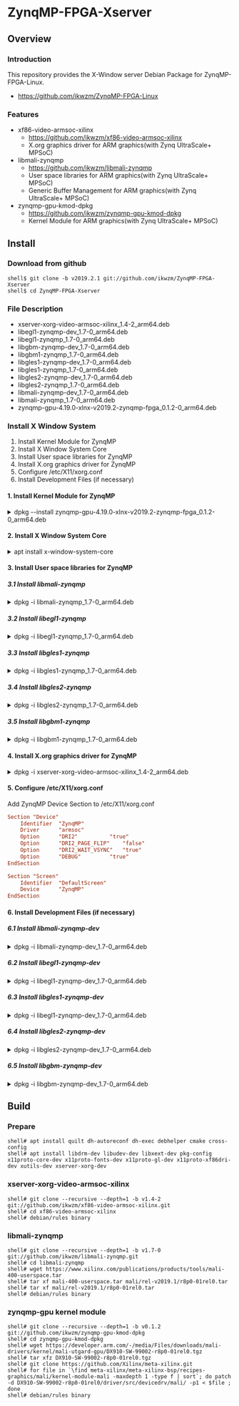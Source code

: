 ZynqMP-FPGA-Xserver
=====================================================================

Overview
---------------------------------------------------------------------

### Introduction

This repository provides the X-Window server Debian Package for ZynqMP-FPGA-Linux.

  * https://github.com/ikwzm/ZynqMP-FPGA-Linux


### Features

  * xf86-video-armsoc-xilinx
    - https://github.com/ikwzm/xf86-video-armsoc-xilinx
    - X.org graphics driver for ARM graphics(with Zynq UltraScale+ MPSoC)
  * libmali-zynqmp
    - https://github.com/ikwzm/libmali-zynqmp
    - User space libraries for ARM graphics(with Zynq UltraScale+ MPSoC)
    - Generic Buffer Management for ARM graphics(with Zynq UltraScale+ MPSoC)
  * zynqmp-gpu-kmod-dpkg
    - https://github.com/ikwzm/zynqmp-gpu-kmod-dpkg
    - Kernel Module for ARM graphics(with Zynq UltraScale+ MPSoC)


Install
---------------------------------------------------------------------

### Download from github

```console
shell$ git clone -b v2019.2.1 git://github.com/ikwzm/ZynqMP-FPGA-Xserver
shell$ cd ZynqMP-FPGA-Xserver
```

### File Description

  * xserver-xorg-video-armsoc-xilinx_1.4-2_arm64.deb
  * libegl1-zynqmp-dev_1.7-0_arm64.deb
  * libegl1-zynqmp_1.7-0_arm64.deb
  * libgbm-zynqmp-dev_1.7-0_arm64.deb
  * libgbm1-zynqmp_1.7-0_arm64.deb
  * libgles1-zynqmp-dev_1.7-0_arm64.deb
  * libgles1-zynqmp_1.7-0_arm64.deb
  * libgles2-zynqmp-dev_1.7-0_arm64.deb
  * libgles2-zynqmp_1.7-0_arm64.deb
  * libmali-zynqmp-dev_1.7-0_arm64.deb
  * libmali-zynqmp_1.7-0_arm64.deb
  * zynqmp-gpu-4.19.0-xlnx-v2019.2-zynqmp-fpga_0.1.2-0_arm64.deb

### Install X Window System

  1. Install Kernel Module for ZynqMP
  2. Install X Window System Core
  3. Install User space libraries for ZynqMP
  4. Install X.org graphics driver for ZynqMP
  5. Configure /etc/X11/xorg.conf
  6. Install Development Files (if necessary)

#### 1. Install Kernel Module for ZynqMP

<details>
<summary>dpkg --install zynqmp-gpu-4.19.0-xlnx-v2019.2-zynqmp-fpga_0.1.2-0_arm64.deb</summary>

```console
shell# dpkg --install zynqmp-gpu-4.19.0-xlnx-v2019.2-zynqmp-fpga_0.1.2-0_arm64.deb 
(Reading database ... 104374 files and directories currently installed.)
Preparing to unpack zynqmp-gpu-4.19.0-xlnx-v2019.2-zynqmp-fpga_0.1.2-0_arm64.deb ...
Unpacking zynqmp-gpu-4.19.0-xlnx-v2019.2-zynqmp-fpga (0.1.2-0) over (0.1.2-0) ...
Setting up zynqmp-gpu-4.19.0-xlnx-v2019.2-zynqmp-fpga (0.1.2-0) ...
```
</details>

#### 2. Install X Window System Core

<details>
<summary>apt install x-window-system-core</summary>

```console
shell# apt install x-window-system-core
Reading package lists... Done
Building dependency tree       
Reading state information... Done
Note, selecting 'xorg' instead of 'x-window-system-core'
The following additional packages will be installed:
  keyboard-configuration libevdev2 libgbm1 libinput-bin libinput10 libmtdev1
  libunwind8 libwacom-common libwacom2 libwayland-server0 xfonts-100dpi
  xfonts-75dpi xfonts-base xfonts-encodings xfonts-scalable xfonts-utils
  xserver-common xserver-xorg xserver-xorg-core xserver-xorg-input-all
  xserver-xorg-input-libinput xserver-xorg-video-all
  xserver-xorg-video-amdgpu xserver-xorg-video-ati xserver-xorg-video-fbdev
  xserver-xorg-video-nouveau xserver-xorg-video-radeon
  xserver-xorg-video-vesa
Suggested packages:
  xorg-docs x11-xfs-utils firmware-amd-graphics xserver-xorg-video-r128
  xserver-xorg-video-mach64
Recommended packages:
  libwacom-bin xserver-xorg-legacy xserver-xorg-input-wacom
The following NEW packages will be installed:
  keyboard-configuration libevdev2 libgbm1 libinput-bin libinput10 libmtdev1
  libunwind8 libwacom-common libwacom2 libwayland-server0 xfonts-100dpi
  xfonts-75dpi xfonts-base xfonts-encodings xfonts-scalable xfonts-utils xorg
  xserver-common xserver-xorg xserver-xorg-core xserver-xorg-input-all
  xserver-xorg-input-libinput xserver-xorg-video-all
  xserver-xorg-video-amdgpu xserver-xorg-video-ati xserver-xorg-video-fbdev
  xserver-xorg-video-nouveau xserver-xorg-video-radeon
  xserver-xorg-video-vesa
0 upgraded, 29 newly installed, 0 to remove and 0 not upgraded.
Need to get 22.1 MB of archives.
After this operation, 32.3 MB of additional disk space will be used.
Do you want to continue? [Y/n] 
Get:1 http://ftp.jp.debian.org/debian buster/main arm64 keyboard-configuration all 1.193~deb10u1 [404 kB]
Get:2 http://ftp.jp.debian.org/debian buster/main arm64 libevdev2 arm64 1.6.0+dfsg-1 [29.2 kB]
Get:3 http://ftp.jp.debian.org/debian buster/main arm64 libwayland-server0 arm64 1.16.0-1 [31.8 kB]
Get:4 http://ftp.jp.debian.org/debian buster/main arm64 libgbm1 arm64 18.3.6-2 [67.0 kB]
Get:5 http://ftp.jp.debian.org/debian buster/main arm64 libwacom-common all 0.32-1 [39.1 kB]
Get:6 http://ftp.jp.debian.org/debian buster/main arm64 libwacom2 arm64 0.32-1 [17.9 kB]
Get:7 http://ftp.jp.debian.org/debian buster/main arm64 libinput-bin arm64 1.12.6-2 [16.9 kB]
Get:8 http://ftp.jp.debian.org/debian buster/main arm64 libmtdev1 arm64 1.1.5-1+b1 [21.3 kB]
Get:9 http://ftp.jp.debian.org/debian buster/main arm64 libinput10 arm64 1.12.6-2 [97.6 kB]
Get:10 http://ftp.jp.debian.org/debian buster/main arm64 libunwind8 arm64 1.2.1-9 [52.4 kB]
Get:11 http://ftp.jp.debian.org/debian buster/main arm64 xfonts-encodings all 1:1.0.4-2 [574 kB]
Get:12 http://ftp.jp.debian.org/debian buster/main arm64 xfonts-utils arm64 1:7.7+6 [85.6 kB]
Get:13 http://ftp.jp.debian.org/debian buster/main arm64 xfonts-100dpi all 1:1.0.4+nmu1 [3822 kB]
Get:14 http://ftp.jp.debian.org/debian buster/main arm64 xfonts-75dpi all 1:1.0.4+nmu1 [3367 kB]
Get:15 http://ftp.jp.debian.org/debian buster/main arm64 xfonts-base all 1:1.0.5 [5897 kB]
Get:16 http://ftp.jp.debian.org/debian buster/main arm64 xfonts-scalable all 1:1.0.3-1.1 [304 kB]
Get:17 http://ftp.jp.debian.org/debian buster/main arm64 xserver-common all 2:1.20.4-1 [2235 kB]
Get:18 http://ftp.jp.debian.org/debian buster/main arm64 xserver-xorg-core arm64 2:1.20.4-1 [3440 kB]
Get:19 http://ftp.jp.debian.org/debian buster/main arm64 xserver-xorg-video-amdgpu arm64 18.1.99+git20190207-1 [127 kB]
Get:20 http://ftp.jp.debian.org/debian buster/main arm64 xserver-xorg-video-radeon arm64 1:19.0.1-1 [492 kB]
Get:21 http://ftp.jp.debian.org/debian buster/main arm64 xserver-xorg-video-ati arm64 1:19.0.1-1 [363 kB]
Get:22 http://ftp.jp.debian.org/debian buster/main arm64 xserver-xorg-video-fbdev arm64 1:0.5.0-1 [24.1 kB]
Get:23 http://ftp.jp.debian.org/debian buster/main arm64 xserver-xorg-video-nouveau arm64 1:1.0.16-1 [324 kB]
Get:24 http://ftp.jp.debian.org/debian buster/main arm64 xserver-xorg-video-vesa arm64 1:2.4.0-1 [31.0 kB]
Get:25 http://ftp.jp.debian.org/debian buster/main arm64 xserver-xorg-video-all arm64 1:7.7+19 [38.0 kB]
Get:26 http://ftp.jp.debian.org/debian buster/main arm64 xserver-xorg-input-libinput arm64 0.28.2-2 [59.5 kB]
Get:27 http://ftp.jp.debian.org/debian buster/main arm64 xserver-xorg-input-all arm64 1:7.7+19 [37.9 kB]
Get:28 http://ftp.jp.debian.org/debian buster/main arm64 xserver-xorg arm64 1:7.7+19 [93.7 kB]
Get:29 http://ftp.jp.debian.org/debian buster/main arm64 xorg arm64 1:7.7+19 [38.4 kB]
Fetched 22.1 MB in 31s (721 kB/s)
debconf: unable to initialize frontend: Dialog
debconf: (Dialog frontend will not work on a dumb terminal, an emacs shell buffer, or without a controlling terminal.)
debconf: falling back to frontend: Readline
Preconfiguring packages ...
Configuring keyboard-configuration
----------------------------------

Please select the layout matching the keyboard for this machine.

  1. English (US)
  2. English (US) - Cherokee
  3. English (US) - English (Colemak)
  4. English (US) - English (Dvorak)
  5. English (US) - English (Dvorak, alt. intl.)
  6. English (US) - English (Dvorak, intl., with dead keys)
  7. English (US) - English (Dvorak, left-handed)
  8. English (US) - English (Dvorak, right-handed)
  9. English (US) - English (Macintosh)
  10. English (US) - English (US, alt. intl.)
  11. English (US) - English (US, euro on 5)
  12. English (US) - English (US, intl., with dead keys)
  13. English (US) - English (Workman)
  14. English (US) - English (Workman, intl., with dead keys)
  15. English (US) - English (classic Dvorak)
  16. English (US) - English (intl., with AltGr dead keys)
  17. English (US) - English (programmer Dvorak)
  18. English (US) - English (the divide/multiply keys toggle the layout)
  19. English (US) - Russian (US, phonetic)
  20. English (US) - Serbo-Croatian (US)
  21. Other

Keyboard layout: 1



Selecting previously unselected package keyboard-configuration.
(Reading database ... 64768 files and directories currently installed.)
Preparing to unpack .../00-keyboard-configuration_1.193~deb10u1_all.deb ...
Unpacking keyboard-configuration (1.193~deb10u1) ...
Selecting previously unselected package libevdev2:arm64.
Preparing to unpack .../01-libevdev2_1.6.0+dfsg-1_arm64.deb ...
Unpacking libevdev2:arm64 (1.6.0+dfsg-1) ...
Selecting previously unselected package libwayland-server0:arm64.
Preparing to unpack .../02-libwayland-server0_1.16.0-1_arm64.deb ...
Unpacking libwayland-server0:arm64 (1.16.0-1) ...
Selecting previously unselected package libgbm1:arm64.
Preparing to unpack .../03-libgbm1_18.3.6-2_arm64.deb ...
Unpacking libgbm1:arm64 (18.3.6-2) ...
Replaced by files in installed package libgbm1-zynqmp:arm64 (1.6-2) ...
Selecting previously unselected package libwacom-common.
Preparing to unpack .../04-libwacom-common_0.32-1_all.deb ...
Unpacking libwacom-common (0.32-1) ...
Selecting previously unselected package libwacom2:arm64.
Preparing to unpack .../05-libwacom2_0.32-1_arm64.deb ...
Unpacking libwacom2:arm64 (0.32-1) ...
Selecting previously unselected package libinput-bin.
Preparing to unpack .../06-libinput-bin_1.12.6-2_arm64.deb ...
Unpacking libinput-bin (1.12.6-2) ...
Selecting previously unselected package libmtdev1:arm64.
Preparing to unpack .../07-libmtdev1_1.1.5-1+b1_arm64.deb ...
Unpacking libmtdev1:arm64 (1.1.5-1+b1) ...
Selecting previously unselected package libinput10:arm64.
Preparing to unpack .../08-libinput10_1.12.6-2_arm64.deb ...
Unpacking libinput10:arm64 (1.12.6-2) ...
Selecting previously unselected package libunwind8:arm64.
Preparing to unpack .../09-libunwind8_1.2.1-9_arm64.deb ...
Unpacking libunwind8:arm64 (1.2.1-9) ...
Selecting previously unselected package xfonts-encodings.
Preparing to unpack .../10-xfonts-encodings_1%3a1.0.4-2_all.deb ...
Unpacking xfonts-encodings (1:1.0.4-2) ...
Selecting previously unselected package xfonts-utils.
Preparing to unpack .../11-xfonts-utils_1%3a7.7+6_arm64.deb ...
Unpacking xfonts-utils (1:7.7+6) ...
Selecting previously unselected package xfonts-100dpi.
Preparing to unpack .../12-xfonts-100dpi_1%3a1.0.4+nmu1_all.deb ...
Unpacking xfonts-100dpi (1:1.0.4+nmu1) ...
Selecting previously unselected package xfonts-75dpi.
Preparing to unpack .../13-xfonts-75dpi_1%3a1.0.4+nmu1_all.deb ...
Unpacking xfonts-75dpi (1:1.0.4+nmu1) ...
Selecting previously unselected package xfonts-base.
Preparing to unpack .../14-xfonts-base_1%3a1.0.5_all.deb ...
Unpacking xfonts-base (1:1.0.5) ...
Selecting previously unselected package xfonts-scalable.
Preparing to unpack .../15-xfonts-scalable_1%3a1.0.3-1.1_all.deb ...
Unpacking xfonts-scalable (1:1.0.3-1.1) ...
Selecting previously unselected package xserver-common.
Preparing to unpack .../16-xserver-common_2%3a1.20.4-1_all.deb ...
Unpacking xserver-common (2:1.20.4-1) ...
Selecting previously unselected package xserver-xorg-core.
Preparing to unpack .../17-xserver-xorg-core_2%3a1.20.4-1_arm64.deb ...
Unpacking xserver-xorg-core (2:1.20.4-1) ...
Selecting previously unselected package xserver-xorg-video-amdgpu.
Preparing to unpack .../18-xserver-xorg-video-amdgpu_18.1.99+git20190207-1_arm64.deb ...
Unpacking xserver-xorg-video-amdgpu (18.1.99+git20190207-1) ...
Selecting previously unselected package xserver-xorg-video-radeon.
Preparing to unpack .../19-xserver-xorg-video-radeon_1%3a19.0.1-1_arm64.deb ...
Unpacking xserver-xorg-video-radeon (1:19.0.1-1) ...
Selecting previously unselected package xserver-xorg-video-ati.
Preparing to unpack .../20-xserver-xorg-video-ati_1%3a19.0.1-1_arm64.deb ...
Unpacking xserver-xorg-video-ati (1:19.0.1-1) ...
Selecting previously unselected package xserver-xorg-video-fbdev.
Preparing to unpack .../21-xserver-xorg-video-fbdev_1%3a0.5.0-1_arm64.deb ...
Unpacking xserver-xorg-video-fbdev (1:0.5.0-1) ...
Selecting previously unselected package xserver-xorg-video-nouveau.
Preparing to unpack .../22-xserver-xorg-video-nouveau_1%3a1.0.16-1_arm64.deb ...
Unpacking xserver-xorg-video-nouveau (1:1.0.16-1) ...
Selecting previously unselected package xserver-xorg-video-vesa.
Preparing to unpack .../23-xserver-xorg-video-vesa_1%3a2.4.0-1_arm64.deb ...
Unpacking xserver-xorg-video-vesa (1:2.4.0-1) ...
Selecting previously unselected package xserver-xorg-video-all.
Preparing to unpack .../24-xserver-xorg-video-all_1%3a7.7+19_arm64.deb ...
Unpacking xserver-xorg-video-all (1:7.7+19) ...
Selecting previously unselected package xserver-xorg-input-libinput.
Preparing to unpack .../25-xserver-xorg-input-libinput_0.28.2-2_arm64.deb ...
Unpacking xserver-xorg-input-libinput (0.28.2-2) ...
Selecting previously unselected package xserver-xorg-input-all.
Preparing to unpack .../26-xserver-xorg-input-all_1%3a7.7+19_arm64.deb ...
Unpacking xserver-xorg-input-all (1:7.7+19) ...
Selecting previously unselected package xserver-xorg.
Preparing to unpack .../27-xserver-xorg_1%3a7.7+19_arm64.deb ...
Unpacking xserver-xorg (1:7.7+19) ...
Selecting previously unselected package xorg.
Preparing to unpack .../28-xorg_1%3a7.7+19_arm64.deb ...
Unpacking xorg (1:7.7+19) ...
Setting up libwayland-server0:arm64 (1.16.0-1) ...
Setting up libgbm1:arm64 (18.3.6-2) ...
Setting up libunwind8:arm64 (1.2.1-9) ...
Setting up xfonts-encodings (1:1.0.4-2) ...
Setting up libmtdev1:arm64 (1.1.5-1+b1) ...
Setting up xserver-common (2:1.20.4-1) ...
Setting up keyboard-configuration (1.193~deb10u1) ...
debconf: unable to initialize frontend: Dialog
debconf: (Dialog frontend will not work on a dumb terminal, an emacs shell buffer, or without a controlling terminal.)
debconf: falling back to frontend: Readline
Setting up libevdev2:arm64 (1.6.0+dfsg-1) ...
Setting up libwacom-common (0.32-1) ...
Setting up xserver-xorg-core (2:1.20.4-1) ...
Setting up xserver-xorg-video-radeon (1:19.0.1-1) ...
Setting up xfonts-utils (1:7.7+6) ...
Setting up xfonts-base (1:1.0.5) ...
Setting up xserver-xorg-video-fbdev (1:0.5.0-1) ...
Setting up xserver-xorg-video-vesa (1:2.4.0-1) ...
Setting up xfonts-75dpi (1:1.0.4+nmu1) ...
Setting up libwacom2:arm64 (0.32-1) ...
Setting up xfonts-scalable (1:1.0.3-1.1) ...
Setting up xfonts-100dpi (1:1.0.4+nmu1) ...
Setting up xserver-xorg-video-amdgpu (18.1.99+git20190207-1) ...
Setting up xserver-xorg-video-nouveau (1:1.0.16-1) ...
Setting up xserver-xorg-video-ati (1:19.0.1-1) ...
Setting up libinput-bin (1.12.6-2) ...
Setting up xserver-xorg-video-all (1:7.7+19) ...
Setting up libinput10:arm64 (1.12.6-2) ...
Setting up xserver-xorg-input-libinput (0.28.2-2) ...
Setting up xserver-xorg-input-all (1:7.7+19) ...
Setting up xserver-xorg (1:7.7+19) ...
Setting up xorg (1:7.7+19) ...
Processing triggers for libc-bin (2.28-10) ...
Processing triggers for man-db (2.8.5-2) ...
Processing triggers for fontconfig (2.13.1-2) ...
```
</details>


#### 3. Install User space libraries for ZynqMP

##### 3.1 Install libmali-zynqmp

<details>
<summary>dpkg -i libmali-zynqmp_1.7-0_arm64.deb</summary>

```console
shell# dpkg -i libmali-zynqmp_1.7-0_arm64.deb 
Selecting previously unselected package libmali-zynqmp:arm64.
(Reading database ... 85064 files and directories currently installed.)
Preparing to unpack libmali-zynqmp_1.7-0_arm64.deb ...
Unpacking libmali-zynqmp:arm64 (1.7-0) ...
Setting up libmali-zynqmp:arm64 (1.7-0) ...
Processing triggers for libc-bin (2.28-10) ...
```
</details>

##### 3.2 Install libegl1-zynqmp

<details>
<summary>dpkg -i libegl1-zynqmp_1.7-0_arm64.deb</summary>

```console
shell# dpkg -i libegl1-zynqmp_1.7-0_arm64.deb 
Selecting previously unselected package libegl1-zynqmp:arm64.
(Reading database ... 85072 files and directories currently installed.)
Preparing to unpack libegl1-zynqmp_1.7-0_arm64.deb ...
Unpacking libegl1-zynqmp:arm64 (1.7-0) ...
Replacing files in old package libegl1:arm64 (1.1.0-1) ...
Setting up libegl1-zynqmp:arm64 (1.7-0) ...
```
</details>

##### 3.3 Install libgles1-zynqmp

<details>
<summary>dpkg -i libgles1-zynqmp_1.7-0_arm64.deb</summary>

```console
shell# dpkg -i libgles1-zynqmp_1.7-0_arm64.deb 
Selecting previously unselected package libgles1-zynqmp:arm64.
(Reading database ... 85076 files and directories currently installed.)
Preparing to unpack libgles1-zynqmp_1.7-0_arm64.deb ...
Unpacking libgles1-zynqmp:arm64 (1.7-0) ...
Setting up libgles1-zynqmp:arm64 (1.7-0) ...
```
</details>

##### 3.4 Install libgles2-zynqmp

<details>
<summary>dpkg -i libgles2-zynqmp_1.7-0_arm64.deb</summary>

```console
shell# dpkg -i libgles2-zynqmp_1.7-0_arm64.deb
Selecting previously unselected package libgles2-zynqmp:arm64.
(Reading database ... 85081 files and directories currently installed.)
Preparing to unpack libgles2-zynqmp_1.7-0_arm64.deb ...
Unpacking libgles2-zynqmp:arm64 (1.7-0) ...
Setting up libgles2-zynqmp:arm64 (1.7-0) ...
```
</details>

##### 3.5 Install libgbm1-zynqmp

<details>
<summary>dpkg -i libgbm1-zynqmp_1.7-0_arm64.deb</summary>

```console
shell# dpkg -i libgbm1-zynqmp_1.7-0_arm64.deb
Selecting previously unselected package libgbm1-zynqmp:arm64.
(Reading database ... 85086 files and directories currently installed.)
Preparing to unpack libgbm1-zynqmp_1.7-0_arm64.deb ...
Unpacking libgbm1-zynqmp:arm64 (1.7-0) ...
Replacing files in old package libgbm1:arm64 (18.3.6-2) ...
Setting up libgbm1-zynqmp:arm64 (1.7-0) ...
```
</details>

#### 4. Install X.org graphics driver for ZynqMP

<details>
<summary>dpkg -i xserver-xorg-video-armsoc-xilinx_1.4-2_arm64.deb</summary>

```console
shell# dpkg -i xserver-xorg-video-armsoc-xilinx_1.4-2_arm64.deb 
(Reading database ... 104374 files and directories currently installed.)
Preparing to unpack xserver-xorg-video-armsoc-xilinx_1.4-2_arm64.deb ...
Unpacking xserver-xorg-video-armsoc-xilinx (1.4-2) over (1.4-2) ...
Setting up xserver-xorg-video-armsoc-xilinx (1.4-2) ...
Processing triggers for man-db (2.8.5-2) ...
```
</details>

#### 5. Configure /etc/X11/xorg.conf

Add ZynqMP Device Section to /etc/X11/xorg.conf

```conf:/etc/X11/xorg.conf
Section "Device"
	Identifier	"ZynqMP"
	Driver		"armsoc"
	Option		"DRI2"			"true"
	Option		"DRI2_PAGE_FLIP"	"false"
	Option		"DRI2_WAIT_VSYNC"	"true"
	Option		"DEBUG"			"true"
EndSection

Section "Screen"
	Identifier	"DefaultScreen"
	Device		"ZynqMP"
EndSection
```

#### 6. Install Development Files (if necessary)

##### 6.1 Install libmali-zynqmp-dev

<details>
<summary>dpkg -i libmali-zynqmp-dev_1.7-0_arm64.deb</summary>

```console
shell# dpkg -i libmali-zynqmp-dev_1.7-0_arm64.deb 
Selecting previously unselected package libmali-zynqmp-dev:arm64.
(Reading database ... 85097 files and directories currently installed.)
Preparing to unpack libmali-zynqmp-dev_1.7-0_arm64.deb ...
Unpacking libmali-zynqmp-dev:arm64 (1.7-0) ...
Setting up libmali-zynqmp-dev:arm64 (1.7-0) ...
```
</details>

##### 6.2 Install libegl1-zynqmp-dev

<details>
<summary>dpkg -i libegl1-zynqmp-dev_1.7-0_arm64.deb</summary>

```console
shell# dpkg -i libegl1-zynqmp-dev_1.7-0_arm64.deb 
Selecting previously unselected package libegl1-zynqmp-dev:arm64.
(Reading database ... 85101 files and directories currently installed.)
Preparing to unpack libegl1-zynqmp-dev_1.7-0_arm64.deb ...
Unpacking libegl1-zynqmp-dev:arm64 (1.7-0) ...
Setting up libegl1-zynqmp-dev:arm64 (1.7-0) ...
```
</details>

##### 6.3 Install libgles1-zynqmp-dev

<details>
<summary>dpkg -i libegl1-zynqmp-dev_1.7-0_arm64.deb</summary>

```console
shell# dpkg -i libegl1-zynqmp-dev_1.7-0_arm64.deb 
(Reading database ... 85110 files and directories currently installed.)
Preparing to unpack libegl1-zynqmp-dev_1.7-0_arm64.deb ...
Unpacking libegl1-zynqmp-dev:arm64 (1.7-0) over (1.7-0) ...
Setting up libegl1-zynqmp-dev:arm64 (1.7-0) ...
```
</details>

##### 6.4 Install libgles2-zynqmp-dev

<details>
<summary>dpkg -i libgles2-zynqmp-dev_1.7-0_arm64.deb</summary>

```console
shell# dpkg -i libgles2-zynqmp-dev_1.7-0_arm64.deb 
Selecting previously unselected package libgles2-zynqmp-dev:arm64.
(Reading database ... 85110 files and directories currently installed.)
Preparing to unpack libgles2-zynqmp-dev_1.7-0_arm64.deb ...
Unpacking libgles2-zynqmp-dev:arm64 (1.7-0) ...
Setting up libgles2-zynqmp-dev:arm64 (1.7-0) ...
```
</details>

##### 6.5 Install libgbm-zynqmp-dev

<details>
<summary>dpkg -i libgbm-zynqmp-dev_1.7-0_arm64.deb</summary>

```console
shell# dpkg -i libgbm-zynqmp-dev_1.7-0_arm64.deb 
Selecting previously unselected package libgbm-zynqmp-dev:arm64.
(Reading database ... 85119 files and directories currently installed.)
Preparing to unpack libgbm-zynqmp-dev_1.7-0_arm64.deb ...
Unpacking libgbm-zynqmp-dev:arm64 (1.7-0) ...
Setting up libgbm-zynqmp-dev:arm64 (1.7-0) ...
```
</details>

Build
---------------------------------------------------------------------

### Prepare

```console
shell# apt install quilt dh-autoreconf dh-exec debhelper cmake cross-config
shell# apt install libdrm-dev libudev-dev libxext-dev pkg-config x11proto-core-dev x11proto-fonts-dev x11proto-gl-dev x11proto-xf86dri-dev xutils-dev xserver-xorg-dev
```

### xserver-xorg-video-armsoc-xilinx

```console
shell# git clone --recursive --depth=1 -b v1.4-2 git://github.com/ikwzm/xf86-video-armsoc-xilinx.git
shell# cd xf86-video-armsoc-xilinx
shell# debian/rules binary
```

### libmali-zynqmp

```
shell# git clone --recursive --depth=1 -b v1.7-0 git://github.com/ikwzm/libmali-zynqmp.git
shell# cd libmali-zynqmp
shell# wget https://www.xilinx.com/publications/products/tools/mali-400-userspace.tar
shell# tar xf mali-400-userspace.tar mali/rel-v2019.1/r8p0-01rel0.tar
shell# tar xf mali/rel-v2019.1/r8p0-01rel0.tar
shell# debian/rules binary
```

### zynqmp-gpu kernel module

```console
shell# git clone --recursive --depth=1 -b v0.1.2 git://github.com/ikwzm/zynqmp-gpu-kmod-dpkg
shell# cd zynqmp-gpu-kmod-dpkg
shell# wget https://developer.arm.com/-/media/Files/downloads/mali-drivers/kernel/mali-utgard-gpu/DX910-SW-99002-r8p0-01rel0.tgz
shell# tar xfz DX910-SW-99002-r8p0-01rel0.tgz
shell# git clone https://github.com/Xilinx/meta-xilinx.git
shell# for file in `\find meta-xilinx/meta-xilinx-bsp/recipes-graphics/mali/kernel-module-mali -maxdepth 1 -type f | sort`; do patch -d DX910-SW-99002-r8p0-01rel0/driver/src/devicedrv/mali/ -p1 < $file ; done
shell# debian/rules binary
```
